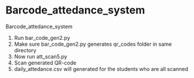 # Barcode_attedance_system
Barcode_attedance_system

1. Run bar_code_gen2.py
2. Make sure bar_code_gen2.py generates qr_codes folder in same directory
3. Now run att_scan5.py
4. Scan generated QR-code
5. daily_attedance.csv will generated for the students who are all scanned
